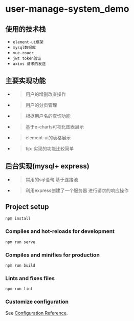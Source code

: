 # user-manage-system_demo

## 使用的技术栈
* `element-ui框架`
* `mysql数据库`
* `vue-rouer`
* `jwt token验证`
* `axios 请求的发送`
## 主要实现功能
* > 用户的增删改查操作
* > 用户的分页管理
* > 根据用户名的查询功能
* > 基于e-charts可视化图表展示
* > element-ui的表格展示
* > tip: 实现的功能比较简单 
## 后台实现(mysql+ express)
* > 常用的sql语句 基于连接池
* > 利用express创建了一个服务器 进行请求的响应操作

## Project setup
```
npm install
```

### Compiles and hot-reloads for development
```
npm run serve
```

### Compiles and minifies for production
```
npm run build
```

### Lints and fixes files
```
npm run lint
```

### Customize configuration
See [Configuration Reference](https://cli.vuejs.org/config/).
